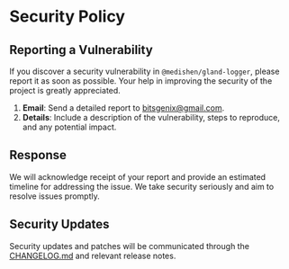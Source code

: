 # Security Policy

## Reporting a Vulnerability

If you discover a security vulnerability in `@medishen/gland-logger`, please report it as soon as possible. Your help in improving the security of the project is greatly appreciated.

1. **Email**: Send a detailed report to [bitsgenix@gmail.com](mailto:bitsgenix@gmail.com).
2. **Details**: Include a description of the vulnerability, steps to reproduce, and any potential impact.

## Response

We will acknowledge receipt of your report and provide an estimated timeline for addressing the issue. We take security seriously and aim to resolve issues promptly.

## Security Updates

Security updates and patches will be communicated through the [CHANGELOG.md](CHANGELOG.md) and relevant release notes.
